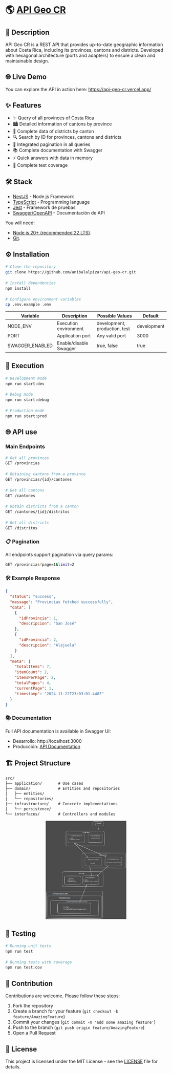 # 🌎 [API Geo CR](https://api-geo-cr.vercel.app/)

## 📖 Description

API Geo CR is a REST API that provides up-to-date geographic information about Costa Rica, including its provinces, cantons and districts. Developed with hexagonal architecture (ports and adapters) to ensure a clean and maintainable design.

## 🌐 Live Demo
You can explore the API in action here:
https://api-geo-cr.vercel.app/

## ✨ Features

- ✨ Query of all provinces of Costa Rica
- 🏙️ Detailed information of cantons by province
- 📍 Complete data of districts by canton
- 🔍 Search by ID for provinces, cantons and districts
- 📄 Integrated pagination in all queries
- 📚 Complete documentation with Swagger
- ⚡ Quick answers with data in memory
- 🧪 Complete test coverage

## 🛠️ Stack

- [NestJS](https://nestjs.com/) - Node.js Framework
- [TypeScript](https://www.typescriptlang.org/) - Programming language
- [Jest](https://jestjs.io/) - Framework de pruebas
- [Swagger/OpenAPI](https://swagger.io/) - Documentación de API

You will need:
- [Node.js 20+ (recommended 22 LTS)](https://nodejs.org/en/).
- [Git](https://git-scm.com/).

## ⚙️ Installation

```bash
# Clone the repository
git clone https://github.com/anibalalpizar/api-geo-cr.git

# Install dependencies
npm install

# Configure environment variables
cp .env.example .env
```

| Variable | Description | Possible Values | Default |
|----------|-------------|------------------|-------------|
| NODE_ENV | Execution environment | development, production, test | development |
| PORT | Application port | Any valid port | 3000 |
| SWAGGER_ENABLED | Enable/disable Swagger | true, false | true |

## 🚀 Execution

```bash
# Development mode
npm run start:dev

# Debug mode
npm run start:debug

# Production mode
npm run start:prod
```

## 🌐 API use

### Main Endpoints

```bash
# Get all provinces
GET /provincias

# Obtaining cantons from a province
GET /provincias/{id}/cantones

# Get all cantons
GET /cantones

# Obtain districts from a canton
GET /cantones/{id}/distritos

# Get all districts
GET /distritos
```

### 📋 Pagination

All endpoints support pagination via query params:

```bash
GET /provincias?page=1&limit=2
```

### 🛠️ Example Response

```json
{
  "status": "success",
  "message": "Provincias fetched successfully",
  "data": [
    {
      "idProvincia": 1,
      "descripcion": "San José"
    },
    {
      "idProvincia": 2,
      "descripcion": "Alajuela"
    }
  ],
  "meta": {
    "totalItems": 7,
    "itemCount": 2,
    "itemsPerPage": 2,
    "totalPages": 4,
    "currentPage": 1,
    "timestamp": "2024-11-22T23:03:01.448Z"
  }
}
```

### 📚 Documentation

Full API documentation is available in Swagger UI:
- Desarrollo: http://localhost:3000
- Producción: [API Documentation](https://api-geo-cr.vercel.app/)

## 🏗️ Project Structure

```
src/
├── application/       # Use cases
├── domain/            # Entities and repositories
│   ├── entities/
│   └── repositories/
├── infrastructure/    # Concrete implementations
│   └── persistence/
└── interfaces/        # Controllers and modules
```

<div align="center">
  <img width="50%" height="50%" src="docs/diagrams/diagram.svg" alt="Diagrama del flujo de datos">
</div>

## 🧪 Testing

```bash
# Running unit tests
npm run test

# Running tests with coverage
npm run test:cov
```

## 🤝 Contribution

Contributions are welcome. Please follow these steps:

1. Fork the repository
2. Create a branch for your feature (`git checkout -b feature/AmazingFeature`)
3. Commit your changes (`git commit -m 'add some amazing feature'`)
4. Push to the branch (`git push origin feature/AmazingFeature`)
5. Open a Pull Request


## 🔑 License

This project is licensed under the MIT License - see the [LICENSE](LICENSE) file for details.

